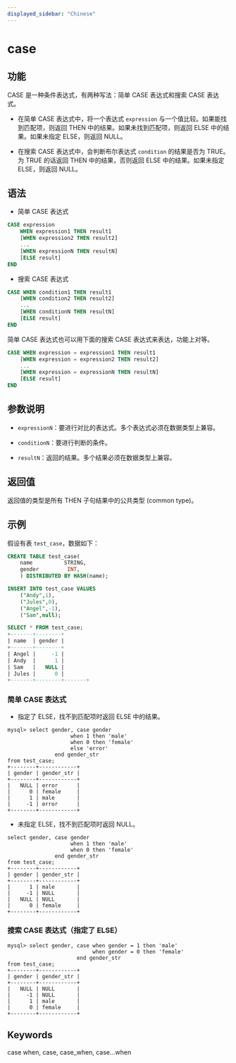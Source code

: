 ```yaml
---
displayed_sidebar: "Chinese"
---
```


# case

## 功能

CASE 是一种条件表达式，有两种写法：简单 CASE 表达式和搜索 CASE 表达式。

- 在简单 CASE 表达式中，将一个表达式 `expression` 与一个值比较。如果能找到匹配项，则返回 THEN 中的结果。如果未找到匹配项，则返回 ELSE 中的结果。如果未指定 ELSE，则返回 NULL。

- 在搜索 CASE 表达式中，会判断布尔表达式 `condition` 的结果是否为 TRUE。为 TRUE 的话返回 THEN 中的结果，否则返回 ELSE 中的结果。如果未指定 ELSE，则返回 NULL。

## 语法

- 简单 CASE 表达式

```SQL
CASE expression
    WHEN expression1 THEN result1
    [WHEN expression2 THEN result2]
    ...
    [WHEN expressionN THEN resultN]
    [ELSE result]
END
```

- 搜索 CASE 表达式

```SQL
CASE WHEN condition1 THEN result1
    [WHEN condition2 THEN result2]
    ...
    [WHEN conditionN THEN resultN]
    [ELSE result]
END
```

简单 CASE 表达式也可以用下面的搜索 CASE 表达式来表达，功能上对等。

```SQL
CASE WHEN expression = expression1 THEN result1
    [WHEN expression = expression2 THEN result2]
    ...
    [WHEN expression = expressionN THEN resultN]
    [ELSE result]
END
```

## 参数说明

- `expressionN`：要进行对比的表达式。多个表达式必须在数据类型上兼容。

- `conditionN`：要进行判断的条件。

- `resultN`：返回的结果。多个结果必须在数据类型上兼容。

## 返回值

返回值的类型是所有 THEN 子句结果中的公共类型 (common type)。

## 示例

假设有表 `test_case`，数据如下：

```SQL
CREATE TABLE test_case(
    name          STRING,
    gender         INT,
    ) DISTRIBUTED BY HASH(name);

INSERT INTO test_case VALUES
    ("Andy",1),
    ("Jules",0),
    ("Angel",-1),
    ("Sam",null);

SELECT * FROM test_case;
+-------+--------+
| name  | gender |
+-------+--------+
| Angel |     -1 |
| Andy  |      1 |
| Sam   |   NULL |
| Jules |      0 |
+-------+--------+-------+
```

### 简单 CASE 表达式

- 指定了 ELSE，找不到匹配项时返回 ELSE 中的结果。

```plain
mysql> select gender, case gender 
                    when 1 then 'male'
                    when 0 then 'female'
                    else 'error'
               end gender_str
from test_case;
+--------+------------+
| gender | gender_str |
+--------+------------+
|   NULL | error      |
|      0 | female     |
|      1 | male       |
|     -1 | error      |
+--------+------------+
```

- 未指定 ELSE，找不到匹配项时返回 NULL。

```plain
select gender, case gender
                    when 1 then 'male'
                    when 0 then 'female'
               end gender_str
from test_case;
+--------+------------+
| gender | gender_str |
+--------+------------+
|      1 | male       |
|     -1 | NULL       |
|   NULL | NULL       |
|      0 | female     |
+--------+------------+
```

### 搜索 CASE 表达式（指定了 ELSE）

```plain
mysql> select gender, case when gender = 1 then 'male'
                           when gender = 0 then 'female'
                      end gender_str
from test_case;
+--------+------------+
| gender | gender_str |
+--------+------------+
|   NULL | NULL       |
|     -1 | NULL       |
|      1 | male       |
|      0 | female     |
+--------+------------+
```

## Keywords

case when, case, case_when, case...when
